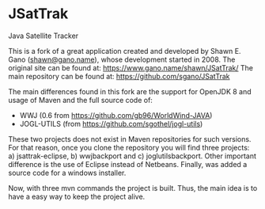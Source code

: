 # JSatTrak
Java Satellite Tracker

This is a fork of a great application created and developed by Shawn E. Gano (shawn@gano.name), whose development started in 2008.
The original site can be found at: https://www.gano.name/shawn/JSatTrak/
The main repository can be found at: https://github.com/sgano/JSatTrak

The main differences found in this fork are the support for OpenJDK 8 and usage of Maven and the full source code of:
 - WWJ (0.6 from https://github.com/gb96/WorldWind-JAVA) 
 - JOGL-UTILS (from https://github.com/sgothel/jogl-utils) 

These two projects does not exist in Maven repositories for such versions. For that reason, once you clone the repository you will find three projects: 
a) jsattrak-eclipse, b) wwjbackport and c) joglutilsbackport. Other important difference is the use of Eclipse instead of Netbeans. Finally, was added a source code for a windows installer.

Now, with three mvn commands the project is built. Thus, the main idea is to have a easy way to keep the project alive.
